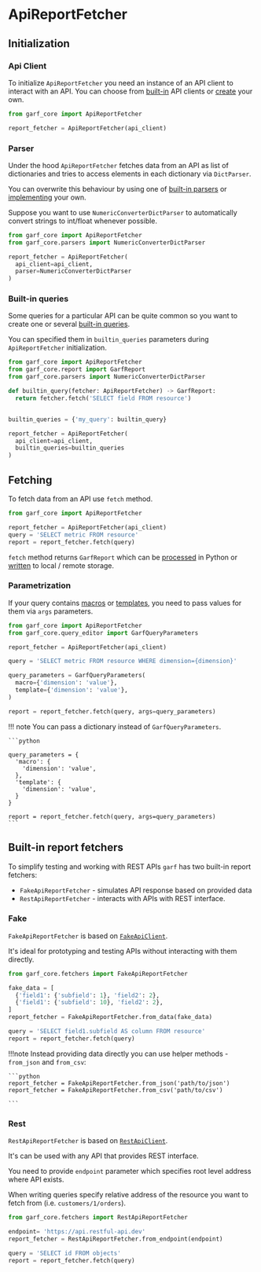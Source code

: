 # ApiReportFetcher

## Initialization

### Api Client
To initialize `ApiReportFetcher` you need an instance of an API client to
interact with an API. You can choose from [built-in](api-client.md) API clients
or [create](../development/create-api-client.md) your own.
```python
from garf_core import ApiReportFetcher

report_fetcher = ApiReportFetcher(api_client)
```


### Parser

Under the hood `ApiReportFetcher` fetches data from an API as list of
dictionaries and tries to access elements in each dictionary via `DictParser`.

You can overwrite this behaviour by using one of [built-in parsers](parsers.md)
or [implementing](../development/create-api-response-parser.md) your own.

Suppose you want to use `NumericConverterDictParser` to automatically convert
strings to int/float whenever possible.


```python
from garf_core import ApiReportFetcher
from garf_core.parsers import NumericConverterDictParser

report_fetcher = ApiReportFetcher(
  api_client=api_client,
  parser=NumericConverterDictParser
)
```


### Built-in queries

Some queries for a particular API can be quite common so you want to create one
or several [built-in queries](queries.md#built-in-queries).

You can specified them in `builtin_queries` parameters during `ApiReportFetcher`
initialization.

```python
from garf_core import ApiReportFetcher
from garf_core.report import GarfReport
from garf_core.parsers import NumericConverterDictParser

def builtin_query(fetcher: ApiReportFetcher) -> GarfReport:
  return fetcher.fetch('SELECT field FROM resource')


builtin_queries = {'my_query': builtin_query}

report_fetcher = ApiReportFetcher(
  api_client=api_client,
  builtin_queries=builtin_queries
)
```


## Fetching
To fetch data from an API use `fetch` method.

```python
from garf_core import ApiReportFetcher

report_fetcher = ApiReportFetcher(api_client)
query = 'SELECT metric FROM resource'
report = report_fetcher.fetch(query)
```

`fetch` method returns `GarfReport` which can be [processed](reports.md)  in Python
or [written](writers.md) to local / remote storage.

### Parametrization

If your query contains [macros](queries.md/#macros)  or [templates](queries.md#templates), you need to pass values for them via `args` parameters.

```python
from garf_core import ApiReportFetcher
from garf_core.query_editor import GarfQueryParameters

report_fetcher = ApiReportFetcher(api_client)

query = 'SELECT metric FROM resource WHERE dimension={dimension}'

query_parameters = GarfQueryParameters(
  macro={'dimension': 'value'},
  template={'dimension': 'value'},
)

report = report_fetcher.fetch(query, args=query_parameters)
```

!!! note
    You can pass a dictionary instead of `GarfQueryParameters`.

    ```python

    query_parameters = {
      'macro': {
        'dimension': 'value',
      },
      'template': {
        'dimension': 'value',
      }
    }

    report = report_fetcher.fetch(query, args=query_parameters)
    ```


## Built-in report fetchers

To simplify testing and working with REST APIs `garf` has two built-in report fetchers:

* `FakeApiReportFetcher` - simulates API response based on provided data
* `RestApiReportFetcher` - interacts with APIs with REST interface.

### Fake

`FakeApiReportFetcher` is based on [`FakeApiClient`](api-client.md#fake).

It's ideal for prototyping and testing APIs without interacting with them directly.

```python
from garf_core.fetchers import FakeApiReportFetcher

fake_data = [
  {'field1': {'subfield': 1}, 'field2': 2},
  {'field1': {'subfield': 10}, 'field2': 2},
]
report_fetcher = FakeApiReportFetcher.from_data(fake_data)

query = 'SELECT field1.subfield AS column FROM resource'
report = report_fetcher.fetch(query)
```

!!!note
    Instead providing data directly you can use helper methods - `from_json` and `from_csv`:

    ```python
    report_fetcher = FakeApiReportFetcher.from_json('path/to/json')
    report_fetcher = FakeApiReportFetcher.from_csv('path/to/csv')

    ```

### Rest

`RestApiReportFetcher` is based on [`RestApiClient`](api-client.md#rest).

It's can be used with any API that provides REST interface.

You need to provide `endpoint` parameter which specifies root level address where
API exists.

When writing queries specify relative address of the resource you want to fetch from
(i.e. `customers/1/orders`).

```python
from garf_core.fetchers import RestApiReportFetcher

endpoint= 'https://api.restful-api.dev'
report_fetcher = RestApiReportFetcher.from_endpoint(endpoint)

query = 'SELECT id FROM objects'
report = report_fetcher.fetch(query)
```
